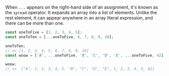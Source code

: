 When `...` appears on the right-hand side of an assignment, it's known as the `spread` operator. It expands an array into a list of elements. Unlike the rest element, it can appear anywhere in an array literal expression, and there can be more than one.

```javascript
const oneToFive = [1, 2, 3, 4, 5];
const oneToTen = [...oneToFive, 6, 7, 8, 9, 10];

oneToTen;
// => [1, 2, 3, 4, 5, 6, 7, 8, 9, 10]
const woow = ['A', ...oneToFive, 'B', 'C', 'D', 'E', ...oneToFive, 42];

woow;
// =>  ["A", 1, 2, 3, 4, 5, "B", "C", "D", "E", 1, 2, 3, 4, 5, 42]
```
